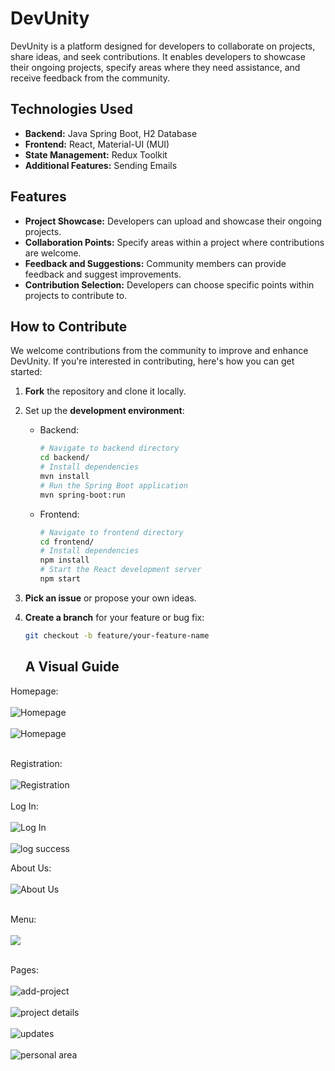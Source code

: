 # DevUnity

DevUnity is a platform designed for developers to collaborate on projects, share ideas, and seek contributions. It enables developers to showcase their ongoing projects, specify areas where they need assistance, and receive feedback from the community.

## Technologies Used

- **Backend:** Java Spring Boot, H2 Database
- **Frontend:** React, Material-UI (MUI)
- **State Management:** Redux Toolkit
- **Additional Features:** Sending Emails

## Features

- **Project Showcase:** Developers can upload and showcase their ongoing projects.
- **Collaboration Points:** Specify areas within a project where contributions are welcome.
- **Feedback and Suggestions:** Community members can provide feedback and suggest improvements.
- **Contribution Selection:** Developers can choose specific points within projects to contribute to.

## How to Contribute

We welcome contributions from the community to improve and enhance DevUnity. If you're interested in contributing, here's how you can get started:

1. **Fork** the repository and clone it locally.
2. Set up the **development environment**:
   - Backend:
     ```bash
     # Navigate to backend directory
     cd backend/
     # Install dependencies
     mvn install
     # Run the Spring Boot application
     mvn spring-boot:run
     ```
   - Frontend:
     ```bash
     # Navigate to frontend directory
     cd frontend/
     # Install dependencies
     npm install
     # Start the React development server
     npm start
     ```
3. **Pick an issue**  or propose your own ideas.
4. **Create a branch** for your feature or bug fix:
   ```bash
   git checkout -b feature/your-feature-name
    ```


   ## A Visual Guide
Homepage:<br><br>
![Homepage](https://github.com/shira2004/devUnity-React-Java/assets/145601791/84e9110b-5201-47a9-85d0-c4e1db1884c9)<br><br>
![Homepage](https://github.com/shira2004/devUnity-React-Java/assets/145601791/a9ca27a3-3110-4daa-a02a-9adbd7a826d0)<br><br>


Registration:<br><br>
![Registration](https://github.com/shira2004/devUnity-React-Java/assets/145601791/fc845873-0d50-4372-b21a-b0e1202eb832)<br><br>
Log In:<br><br>
![Log In](https://github.com/shira2004/devUnity-React-Java/assets/145601791/70d2f90d-5696-4bb6-a0a9-8a01c496deda)<br><br>
![log success](https://github.com/shira2004/devUnity-React-Java/assets/145601791/642e5ff0-344b-4755-833c-00b1d5dc35bd)

About Us:<br><br>
![About Us](https://github.com/shira2004/devUnity-React-Java/assets/145601791/f33b1d85-b9dd-4940-be18-3a2256ea735e)<br><br>

Menu:<br><br>
![](https://github.com/shira2004/devUnity-React-Java/assets/145601791/65e83677-c86a-44f1-ad9c-8399c19361d0)<br><br>

Pages:<br><br>
![add-project](https://github.com/shira2004/devUnity-React-Java/assets/145601791/5e8fdb15-1039-4985-998b-3b57a4dda164)<br><br>
![project details](https://github.com/shira2004/devUnity-React-Java/assets/145601791/ff5e250c-58e2-46c1-9979-0086c7fe2966)<br><br>
![updates](https://github.com/shira2004/devUnity-React-Java/assets/145601791/687a1cca-19a3-4070-9bf4-0b5881bab8ae)<br><br>
![personal area](https://github.com/shira2004/devUnity-React-Java/assets/145601791/766bc1ba-8922-4848-8c7c-f82165f8033f)

